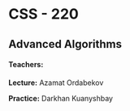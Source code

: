 # CSS - 220
## Advanced Algorithms

#### Teachers:
**Lecture:** Azamat Ordabekov

**Practice:** Darkhan Kuanyshbay
